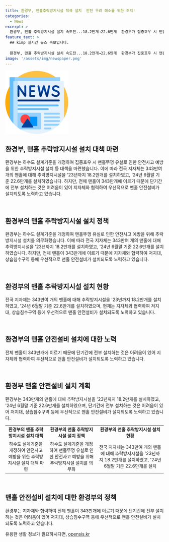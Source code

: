 ```yaml
---
title: 환경부, 맨홀추락방지시설 적극 설치  안전 우려 해소를 위한 조치!
categories:
  - News
excerpt: >
  환경부, 맨홀 추락방지시설 설치 속도전...18.2만개→22.6만개  환경부가 집중호우 시 맨홀 안전사고를 예방하기 위해 대책을 마련하고 있는 가운데, 전국 지자체가 23년까지 18.2만개의 추락방지시설을 설치하고, 24년 6월말 기준 22.6만개를 설치했다고 발표했다. 맨홀이 343만개에 달해 단기간에 모두 설치하는 것은 어렵지만, 협력하여 우선적으로 안전설비를 설치하고 있다고 밝혔다. (자료출처=정책브리핑 www.korea.kr)
feature_text: >
  ## kimp 실시간 뉴스 속보입니다.

  환경부, 맨홀 추락방지시설 설치 속도전...18.2만개→22.6만개  환경부가 집중호우 시 맨홀 안전사고를 예방하기 위해 대책을 마련하고 있는 가운데, 전국 지자체가 23년까지 18.2만개의 추락방지시설을 설치하고, 24년 6월말 기준 22.6만개를 설치했다고 발표했다. 맨홀이 343만개에 달해 단기간에 모두 설치하는 것은 어렵지만, 협력하여 우선적으로 안전설비를 설치하고 있다고 밝혔다. (자료출처=정책브리핑 www.korea.kr)
image: '/assets/img/newspaper.png'
---
```


<p><img src="/assets/img/newspaper.png" alt="kimplant 속보" /></p>

<h2 data-ke-size="size26">환경부, 맨홀 추락방지시설 설치 대책 마련</h2>

<p>환경부는 하수도 설계기준을 개정하여 집중호우 시 맨홀뚜껑 유실로 인한 안전사고 예방을 위한 추락방지시설 설치 등 대책을 마련했습니다. 이에 따라 전국 지자체는 343만여 개의 맨홀에 대해 추락방지시설을 '23년까지 18.2만개를 설치하였고, '24년 6월말 기준 22.6만개를 설치하였습니다. 하지만, 전체 맨홀이 343만개에 이르기 때문에 단기간에 전부 설치하는 것은 어려움이 있어 지자체와 협력하여 우선적으로 맨홀 안전설비가 설치되도록 노력하고 있습니다.</p>

<p data-ke-size="size16">&nbsp;</p>

<h2 data-ke-size="size24">환경부의 맨홀 추락방지시설 설치 정책</h2>

<p>환경부는 하수도 설계기준을 개정하여 맨홀뚜껑 유실로 인한 안전사고 예방을 위해 추락방지시설 설치를 의무화했습니다. 이에 따라 전국 지자체는 343만여 개의 맨홀에 대해 추락방지시설을 '23년까지 18.2만개를 설치하였고, '24년 6월말 기준 22.6만개를 설치하였습니다. 하지만, 전체 맨홀이 343만개에 이르기 때문에 지자체와 협력하여 저지대, 상습침수구역 등에 우선적으로 맨홀 안전설비가 설치되도록 노력하고 있습니다.</p>

<p data-ke-size="size16">&nbsp;</p>

<h2 data-ke-size="size24">환경부의 맨홀 추락방지시설 설치 현황</h2>

<p>전국 지자체는 343만여 개의 맨홀에 대해 추락방지시설을 '23년까지 18.2만개를 설치하였고, '24년 6월말 기준 22.6만개를 설치하였으며, 현재는 지자체와 협력하여 저지대, 상습침수구역 등에 우선적으로 맨홀 안전설비가 설치되도록 노력하고 있습니다.</p>

<p data-ke-size="size16">&nbsp;</p>

<h2 data-ke-size="size24">환경부의 맨홀 안전설비 설치에 대한 노력</h2>

<p>전체 맨홀이 343만개에 이르기 때문에 단기간에 전부 설치하는 것은 어려움이 있어 지자체와 협력하여 우선적으로 맨홀 안전설비가 설치되도록 노력하고 있습니다.</p>

<p data-ke-size="size16">&nbsp;</p>

<h2 data-ke-size="size24">환경부 맨홀 안전설비 설치 계획</h2>

<p>환경부는 343만개의 맨홀에 대해 추락방지시설을 '23년까지 18.2만개를 설치하였고, '24년 6월말 기준 22.6만개를 설치하였으며, 단기간에 전부 설치하는 것은 어려움이 있어 저지대, 상습침수구역 등에 우선적으로 맨홀 안전설비가 설치되도록 노력하고 있습니다.</p>

<table>
    <tr>
        <td style="text-align: center; height: 17px;"><b>환경부의 맨홀 추락방지시설 설치 대책</b></td>
        <td style="text-align: center; height: 17px;"><b>환경부의 맨홀 추락방지시설 설치 정책</b></td>
        <td style="text-align: center; height: 17px;"><b>환경부의 맨홀 추락방지시설 설치 현황</b></td>
    </tr>
    <tr>
        <td style="text-align: center;">하수도 설계기준을 개정하여 안전사고 예방을 위한 추락방지시설 설치 대책 마련</td>
        <td style="text-align: center;">하수도 설계기준을 개정하여 맨홀뚜껑 유실로 인한 안전사고 예방을 위해 추락방지시설 설치를 의무화</td>
        <td style="text-align: center;">전국 지자체는 343만여 개의 맨홀에 대해 추락방지시설을 '23년까지 18.2만개를 설치하였고, '24년 6월말 기준 22.6만개를 설치</td>
    </tr>
</table>

<p data-ke-size="size16">&nbsp;</p>

<h2 data-ke-size="size24">맨홀 안전설비 설치에 대한 환경부의 정책</h2>

<p>환경부는 지자체와 협력하여 전체 맨홀이 343만개에 이르기 때문에 단기간에 전부 설치하는 것은 어려움이 있어 저지대, 상습침수구역 등에 우선적으로 맨홀 안전설비가 설치되도록 노력하고 있습니다.</p>
유용한 생활 정보가 필요하시다면, <a href="https://opensis.kr" rel="dofollow">opensis.kr</a>


